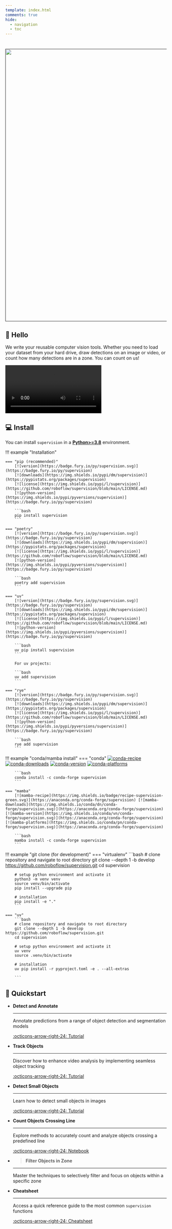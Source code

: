 ```yaml
---
template: index.html
comments: true
hide:
  - navigation
  - toc
---
```


<div class="md-typeset">
  <h1></h1>
</div>

<div align="center" id="logo">
  <a align="center" href="" target="_blank">
      <img width="850"
          src="https://media.roboflow.com/open-source/supervision/rf-supervision-banner.png?updatedAt=1678995927529">
  </a>
</div>

## 👋 Hello

We write your reusable computer vision tools. Whether you need to load your dataset from your hard drive, draw detections on an image or video, or count how many detections are in a zone. You can count on us!

<video controls>
    <source
        src="https://media.roboflow.com/traffic_analysis_result.mp4"
        type="video/mp4"
    >
</video>

## 💻 Install

You can install `supervision` in a
[**Python>=3.8**](https://www.python.org/) environment.

!!! example "Installation"

    === "pip (recommended)"
        [![version](https://badge.fury.io/py/supervision.svg)](https://badge.fury.io/py/supervision)
        [![downloads](https://img.shields.io/pypi/dm/supervision)](https://pypistats.org/packages/supervision)
        [![license](https://img.shields.io/pypi/l/supervision)](https://github.com/roboflow/supervision/blob/main/LICENSE.md)
        [![python-version](https://img.shields.io/pypi/pyversions/supervision)](https://badge.fury.io/py/supervision)

        ```bash
        pip install supervision
        ```

    === "poetry"
        [![version](https://badge.fury.io/py/supervision.svg)](https://badge.fury.io/py/supervision)
        [![downloads](https://img.shields.io/pypi/dm/supervision)](https://pypistats.org/packages/supervision)
        [![license](https://img.shields.io/pypi/l/supervision)](https://github.com/roboflow/supervision/blob/main/LICENSE.md)
        [![python-version](https://img.shields.io/pypi/pyversions/supervision)](https://badge.fury.io/py/supervision)

        ```bash
        poetry add supervision
        ```

    === "uv"
        [![version](https://badge.fury.io/py/supervision.svg)](https://badge.fury.io/py/supervision)
        [![downloads](https://img.shields.io/pypi/dm/supervision)](https://pypistats.org/packages/supervision)
        [![license](https://img.shields.io/pypi/l/supervision)](https://github.com/roboflow/supervision/blob/main/LICENSE.md)
        [![python-version](https://img.shields.io/pypi/pyversions/supervision)](https://badge.fury.io/py/supervision)

        ```bash
        uv pip install supervision
        ```

        For uv projects:

        ```bash
        uv add supervision
        ```

    === "rye"
        [![version](https://badge.fury.io/py/supervision.svg)](https://badge.fury.io/py/supervision)
        [![downloads](https://img.shields.io/pypi/dm/supervision)](https://pypistats.org/packages/supervision)
        [![license](https://img.shields.io/pypi/l/supervision)](https://github.com/roboflow/supervision/blob/main/LICENSE.md)
        [![python-version](https://img.shields.io/pypi/pyversions/supervision)](https://badge.fury.io/py/supervision)

        ```bash
        rye add supervision
        ```


!!! example "conda/mamba install"
    === "conda"
        [![conda-recipe](https://img.shields.io/badge/recipe-supervision-green.svg)](https://anaconda.org/conda-forge/supervision) [![conda-downloads](https://img.shields.io/conda/dn/conda-forge/supervision.svg)](https://anaconda.org/conda-forge/supervision) [![conda-version](https://img.shields.io/conda/vn/conda-forge/supervision.svg)](https://anaconda.org/conda-forge/supervision) [![conda-platforms](https://img.shields.io/conda/pn/conda-forge/supervision.svg)](https://anaconda.org/conda-forge/supervision)

        ```bash
        conda install -c conda-forge supervision
        ```

    === "mamba"
        [![mamba-recipe](https://img.shields.io/badge/recipe-supervision-green.svg)](https://anaconda.org/conda-forge/supervision) [![mamba-downloads](https://img.shields.io/conda/dn/conda-forge/supervision.svg)](https://anaconda.org/conda-forge/supervision) [![mamba-version](https://img.shields.io/conda/vn/conda-forge/supervision.svg)](https://anaconda.org/conda-forge/supervision) [![mamba-platforms](https://img.shields.io/conda/pn/conda-forge/supervision.svg)](https://anaconda.org/conda-forge/supervision)

        ```bash
        mamba install -c conda-forge supervision
        ```

!!! example "git clone (for development)"
    === "virtualenv"
        ```bash
        # clone repository and navigate to root directory
        git clone --depth 1 -b develop https://github.com/roboflow/supervision.git
        cd supervision

        # setup python environment and activate it
        python3 -m venv venv
        source venv/bin/activate
        pip install --upgrade pip

        # installation
        pip install -e "."
        ```

    === "uv"
        ```bash
        # clone repository and navigate to root directory
        git clone --depth 1 -b develop https://github.com/roboflow/supervision.git
        cd supervision

        # setup python environment and activate it
        uv venv
        source .venv/bin/activate

        # installation
        uv pip install -r pyproject.toml -e . --all-extras

        ```

## 🚀 Quickstart

<div class="grid cards" markdown>

- **Detect and Annotate**

    ---

    Annotate predictions from a range of object detection and segmentation models

    [:octicons-arrow-right-24: Tutorial](how_to/detect_and_annotate.md)

- **Track Objects**

    ---

    Discover how to enhance video analysis by implementing seamless object tracking

    [:octicons-arrow-right-24: Tutorial](how_to/track_objects.md)

- **Detect Small Objects**

    ---

    Learn how to detect small objects in images

    [:octicons-arrow-right-24: Tutorial](how_to/detect_small_objects.md)

- **Count Objects Crossing Line**

    ---

    Explore methods to accurately count and analyze objects crossing a predefined line

    [:octicons-arrow-right-24: Notebook](https://supervision.roboflow.com/latest/notebooks/count-objects-crossing-the-line/)

- > **Filter Objects in Zone**

    ---

    Master the techniques to selectively filter and focus on objects within a specific zone

- **Cheatsheet**

    ---

    Access a quick reference guide to the most common `supervision` functions

    [:octicons-arrow-right-24: Cheatsheet](https://roboflow.github.io/cheatsheet-supervision/)

</div>
